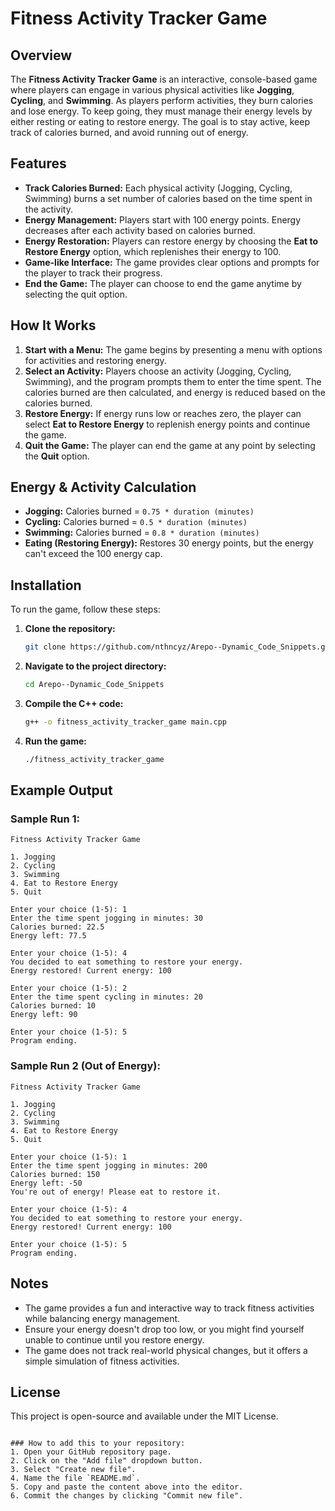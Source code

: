 # Fitness Activity Tracker Game

## Overview
The **Fitness Activity Tracker Game** is an interactive, console-based game where players can engage in various physical activities like **Jogging**, **Cycling**, and **Swimming**. As players perform activities, they burn calories and lose energy. To keep going, they must manage their energy levels by either resting or eating to restore energy. The goal is to stay active, keep track of calories burned, and avoid running out of energy.

## Features
- **Track Calories Burned:** Each physical activity (Jogging, Cycling, Swimming) burns a set number of calories based on the time spent in the activity.
- **Energy Management:** Players start with 100 energy points. Energy decreases after each activity based on calories burned.
- **Energy Restoration:** Players can restore energy by choosing the **Eat to Restore Energy** option, which replenishes their energy to 100.
- **Game-like Interface:** The game provides clear options and prompts for the player to track their progress.
- **End the Game:** The player can choose to end the game anytime by selecting the quit option.

## How It Works
1. **Start with a Menu:** The game begins by presenting a menu with options for activities and restoring energy.
2. **Select an Activity:** Players choose an activity (Jogging, Cycling, Swimming), and the program prompts them to enter the time spent. The calories burned are then calculated, and energy is reduced based on the calories burned.
3. **Restore Energy:** If energy runs low or reaches zero, the player can select **Eat to Restore Energy** to replenish energy points and continue the game.
4. **Quit the Game:** The player can end the game at any point by selecting the **Quit** option.

## Energy & Activity Calculation

- **Jogging:** Calories burned = `0.75 * duration (minutes)`
- **Cycling:** Calories burned = `0.5 * duration (minutes)`
- **Swimming:** Calories burned = `0.8 * duration (minutes)`
- **Eating (Restoring Energy):** Restores 30 energy points, but the energy can't exceed the 100 energy cap.

## Installation

To run the game, follow these steps:

1. **Clone the repository:**
   ```bash
   git clone https://github.com/nthncyz/Arepo--Dynamic_Code_Snippets.git
   ```

2. **Navigate to the project directory:**
   ```bash
   cd Arepo--Dynamic_Code_Snippets
   ```

3. **Compile the C++ code:**
   ```bash
   g++ -o fitness_activity_tracker_game main.cpp
   ```

4. **Run the game:**
   ```bash
   ./fitness_activity_tracker_game
   ```

## Example Output

### Sample Run 1:
```
Fitness Activity Tracker Game

1. Jogging
2. Cycling
3. Swimming
4. Eat to Restore Energy
5. Quit

Enter your choice (1-5): 1
Enter the time spent jogging in minutes: 30
Calories burned: 22.5
Energy left: 77.5

Enter your choice (1-5): 4
You decided to eat something to restore your energy.
Energy restored! Current energy: 100

Enter your choice (1-5): 2
Enter the time spent cycling in minutes: 20
Calories burned: 10
Energy left: 90

Enter your choice (1-5): 5
Program ending.
```

### Sample Run 2 (Out of Energy):
```
Fitness Activity Tracker Game

1. Jogging
2. Cycling
3. Swimming
4. Eat to Restore Energy
5. Quit

Enter your choice (1-5): 1
Enter the time spent jogging in minutes: 200
Calories burned: 150
Energy left: -50
You're out of energy! Please eat to restore it.

Enter your choice (1-5): 4
You decided to eat something to restore your energy.
Energy restored! Current energy: 100

Enter your choice (1-5): 5
Program ending.
```

## Notes
- The game provides a fun and interactive way to track fitness activities while balancing energy management.
- Ensure your energy doesn't drop too low, or you might find yourself unable to continue until you restore energy.
- The game does not track real-world physical changes, but it offers a simple simulation of fitness activities.

## License
This project is open-source and available under the MIT License.
```

### How to add this to your repository:
1. Open your GitHub repository page.
2. Click on the "Add file" dropdown button.
3. Select "Create new file".
4. Name the file `README.md`.
5. Copy and paste the content above into the editor.
6. Commit the changes by clicking "Commit new file".
